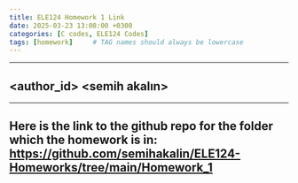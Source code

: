```yaml
---
title: ELE124 Homework 1 Link
date: 2025-03-23 13:08:00 +0300
categories: [C codes, ELE124 Codes]
tags: [homework]     # TAG names should always be lowercase
---
```

---
<author_id> <semih akalın>
---
---
Here is the link to the github repo for the folder which the homework is in: https://github.com/semihakalin/ELE124-Homeworks/tree/main/Homework_1
---
